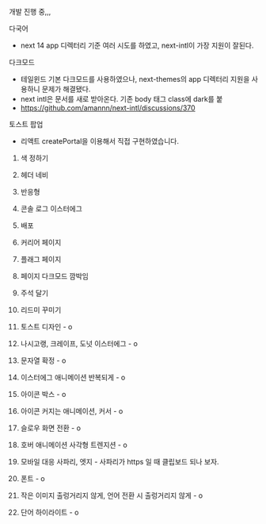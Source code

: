 개발 진행 중,,,

다국어

- next 14 app 디렉터리 기준 여러 시도를 하였고, next-intl이 가장 지원이 잘된다.

다크모드

- 테일윈드 기본 다크모드를 사용하였으나, next-themes의 app 디렉터리 지원을 사용하니 문제가 해결됐다.
- next intl은 문서를 새로 받아온다. 기존 body 태그 class에 dark를 붙
- https://github.com/amannn/next-intl/discussions/370

토스트 팝업

- 리액트 createPortal을 이용해서 직접 구현하였습니다.

1. 색 정하기
2. 헤더 네비
3. 반응형
4. 콘솔 로그 이스터에그
5. 배포
6. 커리어 페이지
7. 플래그 페이지
8. 페이지 다크모드 깜박임
9. 주석 달기
10. 리드미 꾸미기

11. 토스트 디자인 - o
12. 나시고랭, 크레이프, 도넛 이스터에그 - o
13. 문자열 확정 - o
14. 이스터에그 애니메이션 반복되게 - o
15. 아이콘 박스 - o
16. 아이콘 커지는 애니메이션, 커서 - o
17. 슬로우 화면 전환 - o
18. 호버 애니메이션 사각형 트렌지션 - o
19. 모바일 대응 사파리, 엣지 - 사파리가 https 일 때 클립보드 되나 보자.
20. 폰트 - o
21. 작은 이미지 출렁거리지 않게, 언어 전환 시 출렁거리지 않게 - o
22. 단어 하이라이트 - o
